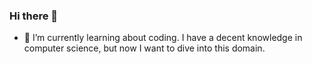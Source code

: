 ### Hi there 👋

- 🌱 I’m currently learning about coding.
I have a decent knowledge in computer science, but now I want to dive into this domain.
